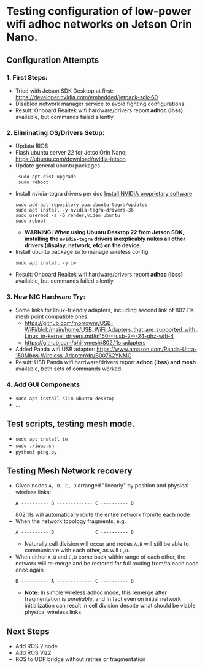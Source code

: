 # Testing configuration of low-power wifi adhoc networks on Jetson Orin Nano.

## Configuration Attempts

### 1. First Steps:

- Tried with Jetson SDK Desktop at first: https://developer.nvidia.com/embedded/jetpack-sdk-60
- Disabled network manager service to avoid fighting configurations.
- Result: Onboard Realtek wifi hardware/drivers report **adhoc (ibss)** available, but commands failed silently.

### 2. Eliminating OS/Drivers Setup:

- Update BIOS
- Flash ubuntu server 22 for Jetso Orin Nano: https://ubuntu.com/download/nvidia-jetson
- Update general ubuntu packages
  ```
   sudo apt dist-upgrade
   sudo reboot
  ```
- Install nvidia-tegra drivers per doc [Install NVIDIA proprietary software](https://pages.ubuntu.com/rs/066-EOV-335/images/Ubuntu_22.04_for_NVIDIA_Jetson_Orin_Instructions.pdf)
  ```
  sudo add-apt-repository ppa:ubuntu-tegra/updates
  sudo apt install -y nvidia-tegra-drivers-36
  sudo usermod -a -G render,video ubuntu
  sudo reboot
  ```
  - **WARNING: When using Ubuntu Desktop 22 from Jetson SDK, installing the `nvidia-tegra` drivers inexplicably nukes all other drivers (display, network, etc) on the device.**
- Install ubuntu package `iw` to manage wireless config
  ```
  sudo apt install -y iw
  ```
- Result: Onboard Realtek wifi hardware/drivers report **adhoc (ibss)** available, but commands failed silently.

### 3. New NIC Hardware Try:

- Some links for linux-friendly adapters, including second link of 802.11s mesh point compatible ones:
  - https://github.com/morrownr/USB-WiFi/blob/main/home/USB_WiFi_Adapters_that_are_supported_with_Linux_in-kernel_drivers.md#n150---usb-2---24-ghz-wifi-4
  - https://github.com/phillymesh/802.11s-adapters
- Added Panda wifi USB adapter: https://www.amazon.com/Panda-Ultra-150Mbps-Wireless-Adapter/dp/B00762YNMG
- Result: USB Panda wifi hardware/drivers report **adhoc (ibss) and mesh** available, both sets of commands worked.

### 4. Add GUI Components

- `sudo apt install slim ubuntu-desktop`
- ...

## Test scripts, testing mesh mode.

- `sudo apt install iw`
- `sudo ./iwup.sh`
- `python3 ping.py`

## Testing Mesh Network recovery

- Given nodes `A, B, C, D` arranged "linearly" by position and physical wireless links:
  ```
  A ---------- B ------------- C ---------- D
  ```
  802.11s will automatically route the entire network from/to each node
- When the network topology fragments, e.g.
  ```
  A ---------- B               C ---------- D
  ```
  - Naturally cell division will occur and nodes `A,B` will still be able to communicate with each other, as will `C,D`.
- When either `A,B` and `C,D` come back within range of each other, the network will re-merge and be restored for full routing from/to each node once again
  ```
  B ---------- A ------------- C ---------- D
  ```
  - **Note:** In simple wireless adhoc mode, this remerge after fragmentation is _unreliable_, and In fact even on initial network initialization can result in cell division despite what should be viable physical wireless links.

## Next Steps

- Add ROS 2 node
- Add ROS Viz2
- ROS to UDP bridge without retries or fragmentation
